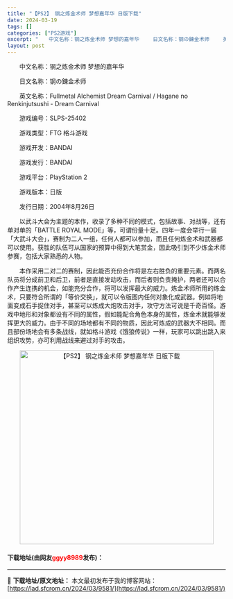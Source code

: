 ```yaml
---
title: "【PS2】 钢之炼金术师 梦想嘉年华 日版下载"
date: 2024-03-19
tags: []
categories: ["PS2游戏"]
excerpt: "　　中文名称：钢之炼金术师 梦想的嘉年华 　　日文名称：钢の錬金术师 　　英文名称：Fullmetal Alchemist Dream Carnival / Hagane no Renkinjutsushi - Dream Carnival 　　游戏编号：SLPS-25402 　　游戏类型：FTG &hellip;"
layout: post
---
```


 <p>　　中文名称：钢之炼金术师 梦想的嘉年华</p> <p>　　日文名称：钢の錬金术师</p> <p>　　英文名称：Fullmetal Alchemist Dream Carnival / Hagane no Renkinjutsushi - Dream Carnival</p> <p>　　游戏编号：SLPS-25402</p> <p>　　游戏类型：FTG 格斗游戏</p> <p>　　游戏开发：BANDAI</p> <p>　　游戏发行：BANDAI</p> <p>　　游戏平台：PlayStation 2</p> <p>　　游戏版本：日版</p> <p>　　发行日期：2004年8月26日</p> <p>　　以武斗大会为主题的本作，收录了多种不同的模式，包括故事、对战等，还有单对单的「BATTLE ROYAL MODE」等，可谓份量十足。四年一度会举行一届「大武斗大会」，赛制为二人一组，任何人都可以参加，而且任何炼金术和武器都可以使用。获胜的队伍可从国家的预算中得到大笔赏金，因此吸引到不少炼金术师参赛，包括大家熟悉的人物。</p> <p>　　本作采用二对二的赛制，因此能否充份合作将是左右胜负的重要元素。而两名队员将分成前卫和后卫，前者是直接发动攻击，而后者则负责掩护，两者还可以合作产生连携的机会，如能充分合作，将可以发挥最大的威力。炼金术师所用的炼金术，只要符合所谓的「等价交换」，就可以令版图内任何对象化成武器。例如将地面变成石手捉住对手，甚至可以炼成大炮攻击对手，攻守方法可说是千奇百怪。游戏中地形和对象都设有不同的属性，假如能配合角色本身的属性，炼金术就能够发挥更大的威力。由于不同的场地都有不同的物质，因此可炼成的武器大不相同。而且部份场地会有多条战线，就如格斗游戏《饿狼传说》一样，玩家可以跳出跳入来组织攻势，亦可利用战线来避过对手的攻击。</p> <p align="center"><img align="" border="0" src="https://lad.sfcrom.cn/wp-content/uploads/2024/03/20240319_65f997da46ee6.jpg" width="447" alt="【PS2】 钢之炼金术师 梦想嘉年华 日版下载" /></p> <p><h4>下载地址(由网友<font color="red">ggyy8989</font>发布)：</h4></p> 

---
📖 **下载地址/原文地址：** 本文最初发布于我的博客网站：[https://lad.sfcrom.cn/2024/03/9581/](https://lad.sfcrom.cn/2024/03/9581/)
